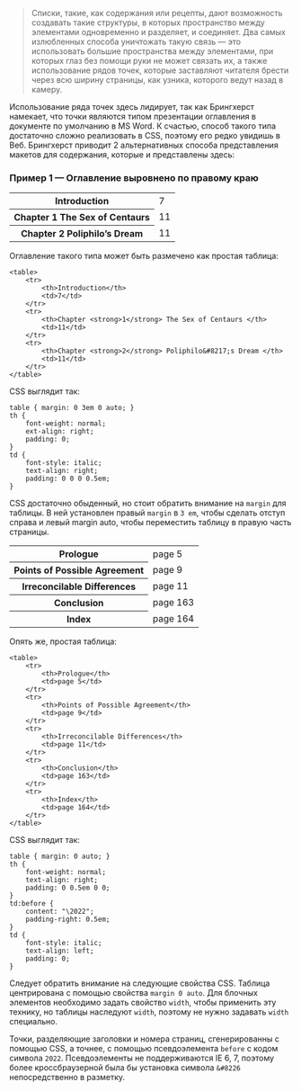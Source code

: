 > Списки, такие, как содержания или рецепты, дают возможность создавать такие структуры, в которых пространство между элементами одновременно и разделяет, и соединяет. Два самых излюбленных способа уничтожать такую связь — это использовать большие пространства между элементами, при которых глаз без помощи руки не может связать их, а также использование рядов точек, которые заставляют читателя брести через всю ширину страницы, как узника, которого ведут назад в камеру.

Использование ряда точек здесь лидирует, так как Брингхерст намекает, что точки являются типом презентации оглавления в документе по умолчанию в <abbr>MS</abbr> Word. К счастью, способ такого типа достаточно сложно реализовать в <abbr>CSS</abbr>, поэтому его редко увидишь в Веб. Брингхерст приводит 2 альтернативных способа представления макетов для содержания, которые и представлены здесь:

### Пример 1 — Оглавление выровнено по правому краю

<div class="example_content">
	<table class="example_table1">
		<tr>
			<th>Introduction</th>
			<td>7</td>
		</tr>
		<tr>
			<th>Chapter <strong>1</strong> The Sex of Centaurs </th>
			<td>11</td>
		</tr>
		<tr>
			<th>Chapter <strong>2</strong> Poliphilo&#8217;s Dream </th>
			<td>11</td>
		</tr>
	</table>
</div>

Оглавление такого типа может быть размечено как простая таблица:

	<table>
		<tr>
			<th>Introduction</th>
			<td>7</td>
		</tr>
		<tr>
			<th>Chapter <strong>1</strong> The Sex of Centaurs </th>
			<td>11</td>
		</tr>
		<tr>
			<th>Chapter <strong>2</strong> Poliphilo&#8217;s Dream </th>
			<td>11</td>
		</tr>
	</table>

<abbr>CSS</abbr> выглядит так:

	table { margin: 0 3em 0 auto; }
	th {
		font-weight: normal;
		ext-align: right;
		padding: 0;
	}
	td {
		font-style: italic;
		text-align: right;
		padding: 0 0 0 0.5em;
	}

<abbr>CSS</abbr> достаточно обыденный, но стоит обратить внимание на `margin` для таблицы. В ней установлен правый `margin` в `3 em`, чтобы сделать отступ справа и левый margin auto, чтобы переместить таблицу в правую часть страницы.

<div class="example_content">
	<table class="example_table2">
		<tr>
			<th>Prologue</th>
			<td>page 5</td>
		</tr>
		<tr>
			<th>Points of Possible Agreement</th>
			<td>page 9</td>
		</tr>
		<tr>
			<th>Irreconcilable Differences</th>
			<td>page 11</td>
		</tr>
		<tr>
			<th>Conclusion</th>
			<td>page 163</td>
		</tr>
		<tr>
			<th>Index</th>
			<td>page 164</td>
		</tr>
	</table>
</div>

Опять же, простая таблица:

	<table>
		<tr>
			<th>Prologue</th>
			<td>page 5</td>
		</tr>
		<tr>
			<th>Points of Possible Agreement</th>
			<td>page 9</td>
		</tr>
		<tr>
			<th>Irreconcilable Differences</th>
			<td>page 11</td>
		</tr>
		<tr>
			<th>Conclusion</th>
			<td>page 163</td>
		</tr>
		<tr>
			<th>Index</th>
			<td>page 164</td>
		</tr>
	</table>


<abbr>CSS</abbr> выглядит так:

	table { margin: 0 auto; }
	th {
		font-weight: normal;
		text-align: right;
		padding: 0 0.5em 0 0;
	}
	td:before {
		content: "\2022";
		padding-right: 0.5em;
	}
	td {
		font-style: italic;
		text-align: left;
		padding: 0;
	}

Следует обратить внимание на следующие свойства <abbr>CSS</abbr>. Таблица центрирована с помощью свойства `margin 0 auto`. Для блочных элементов необходимо задать свойство `width`, чтобы применить эту технику, но таблицы наследуют `width`, поэтому не нужно задавать `width` специально.

Точки, разделяющие заголовки и номера страниц, сгенерированны с помощью <abbr>CSS</abbr>, а точнее, с помощью псевдоэлемента `before` с кодом символа `2022`. Псевдоэлементы не поддерживаются <abbr>IE</abbr> 6, 7, поэтому более кроссбраузерной была бы установка символа `&#8226` непосредственно в разметку.